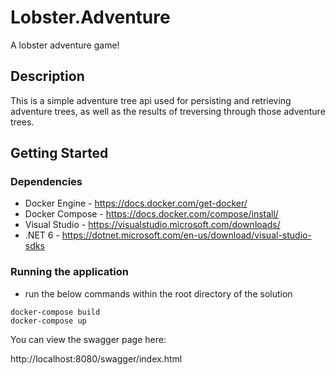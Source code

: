 # Lobster.Adventure

A lobster adventure game!

## Description

This is a simple adventure tree api used for persisting and retrieving adventure trees, as well as the results of treversing through those adventure trees.

## Getting Started

### Dependencies

* Docker Engine - https://docs.docker.com/get-docker/
* Docker Compose - https://docs.docker.com/compose/install/
* Visual Studio - https://visualstudio.microsoft.com/downloads/
* .NET 6 - https://dotnet.microsoft.com/en-us/download/visual-studio-sdks

### Running the application

* run the below commands within the root directory of the solution
```
docker-compose build
docker-compose up
```
You can view the swagger page here:

http://localhost:8080/swagger/index.html

